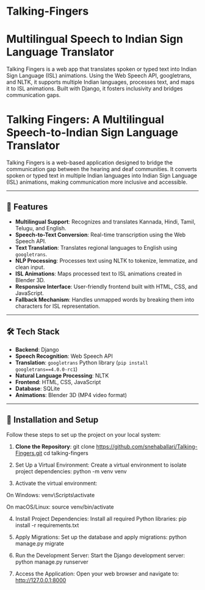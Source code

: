 # Talking-Fingers

# Multilingual Speech to Indian Sign Language Translator

Talking Fingers is a web app that translates spoken or typed text into Indian Sign Language (ISL) animations. Using the Web Speech API, googletrans, and NLTK, it supports multiple Indian languages, processes text, and maps it to ISL animations. Built with Django, it fosters inclusivity and bridges communication gaps.

# Talking Fingers: A Multilingual Speech-to-Indian Sign Language Translator

Talking Fingers is a web-based application designed to bridge the communication gap between the hearing and deaf communities. It converts spoken or typed text in multiple Indian languages into Indian Sign Language (ISL) animations, making communication more inclusive and accessible.

---

## 🚀 Features

- **Multilingual Support**: Recognizes and translates Kannada, Hindi, Tamil, Telugu, and English.
- **Speech-to-Text Conversion**: Real-time transcription using the Web Speech API.
- **Text Translation**: Translates regional languages to English using `googletrans`.
- **NLP Processing**: Processes text using NLTK to tokenize, lemmatize, and clean input.
- **ISL Animations**: Maps processed text to ISL animations created in Blender 3D.
- **Responsive Interface**: User-friendly frontend built with HTML, CSS, and JavaScript.
- **Fallback Mechanism**: Handles unmapped words by breaking them into characters for ISL representation.

---

## 🛠️ Tech Stack

- **Backend**: Django
- **Speech Recognition**: Web Speech API
- **Translation**: `googletrans` Python library (`pip install googletrans==4.0.0-rc1`)
- **Natural Language Processing**: NLTK
- **Frontend**: HTML, CSS, JavaScript
- **Database**: SQLite
- **Animations**: Blender 3D (MP4 video format)

---

## 🔧 Installation and Setup

Follow these steps to set up the project on your local system:

1. **Clone the Repository**:
   git clone https://github.com/snehaballari/Talking-Fingers.git
   cd talking-fingers

2. Set Up a Virtual Environment: Create a virtual environment to isolate project dependencies:
   python -m venv venv

3. Activate the virtual environment:

On Windows:
venv\Scripts\activate

On macOS/Linux:
source venv/bin/activate

4. Install Project Dependencies: Install all required Python libraries:
   pip install -r requirements.txt

5. Apply Migrations: Set up the database and apply migrations:
   python manage.py migrate

6. Run the Development Server: Start the Django development server:
   python manage.py runserver

7. Access the Application: Open your web browser and navigate to:
   http://127.0.0.1:8000
